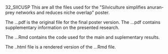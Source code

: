 32_SIICUSP
This are all the files used for the "Silviculture simplifies anuran-prey networks and reduces niche overlap" poster.

The ...pdf is the original file for the final poster version. The ...pdf contains supplementary information on the presented research.

The ...Rmd contains the code used for the main and suplementary results.

The ..html file is a rendered version of the ...Rmd file.
